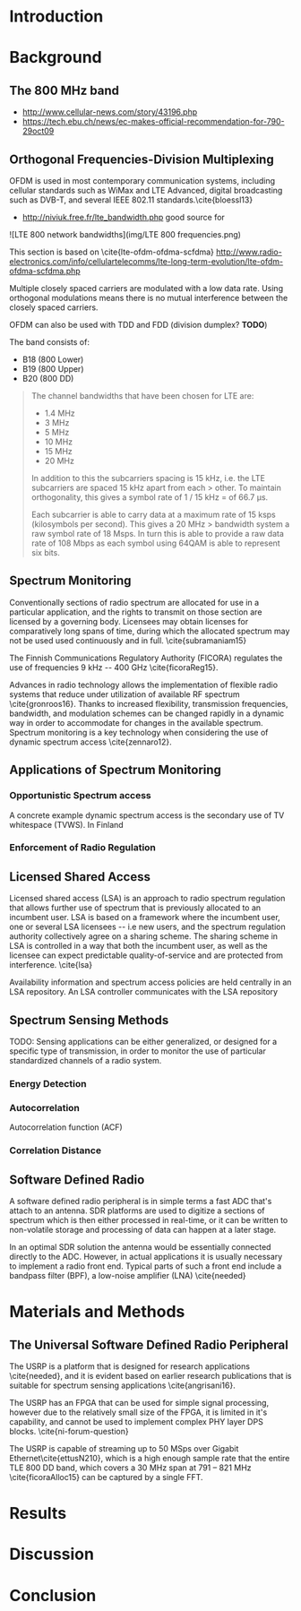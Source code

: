 





# Introduction



# Background


## The 800 MHz band


- http://www.cellular-news.com/story/43196.php
- https://tech.ebu.ch/news/ec-makes-official-recommendation-for-790-29oct09

## Orthogonal Frequencies-Division Multiplexing

OFDM is used in most contemporary communication systems, including cellular standards such as WiMax and LTE Advanced, digital broadcasting such as DVB-T, and several IEEE 802.11 standards.\cite{bloessl13}


- http://niviuk.free.fr/lte_bandwidth.php good source for

![LTE 800 network bandwidths](img/LTE 800 frequencies.png)

This section is based on \cite{lte-ofdm-ofdma-scfdma}
http://www.radio-electronics.com/info/cellulartelecomms/lte-long-term-evolution/lte-ofdm-ofdma-scfdma.php

Multiple closely spaced carriers are modulated with a low data rate. Using orthogonal modulations means there is no mutual interference between the closely spaced carriers.

OFDM can also be used with TDD and FDD (division dumplex? **TODO**)

The band consists of:

- B18  (800 Lower)
- B19  (800 Upper)
- B20  (800 DD)


> The channel bandwidths that have been chosen for LTE are:
>
> - 1.4 MHz
> - 3 MHz
> - 5 MHz
> - 10 MHz
> - 15 MHz
> - 20 MHz
>
> In addition to this the subcarriers spacing is 15 kHz, i.e. the LTE subcarriers are spaced 15 kHz apart from each > other. To maintain orthogonality, this gives a symbol rate of 1 / 15 kHz = of 66.7 µs.
>
> Each subcarrier is able to carry data at a maximum rate of 15 ksps (kilosymbols per second). This gives a 20 MHz > bandwidth system a raw symbol rate of 18 Msps. In turn this is able to provide a raw data rate of 108 Mbps as each symbol using 64QAM is able to represent six bits.
>




## Spectrum Monitoring

Conventionally sections of radio spectrum are allocated for use in a
particular application, and the rights to transmit on those section
are licensed by a governing body. Licensees may obtain licenses for
comparatively long spans of time, during which the allocated spectrum
may not be used used continuously and in full. \cite{subramaniam15}

The Finnish Communications Regulatory Authority (FICORA) regulates the
use of frequencies 9 kHz -- 400 GHz \cite{ficoraReg15}.

Advances in radio technology allows the implementation of flexible
radio systems that reduce under utilization of available RF spectrum
\cite{gronroos16}.  Thanks to increased flexibility, transmission
frequencies, bandwidth, and modulation schemes can be changed rapidly
in a dynamic way in order to accommodate for changes in the available
spectrum.  Spectrum monitoring is a key technology when considering the
use of dynamic spectrum access \cite{zennaro12}.


<!--  read hoyhtya16 and wirte something in this section-->

## Applications of Spectrum Monitoring


### Opportunistic Spectrum access

A concrete example dynamic spectrum access is the secondary use of TV
whitespace (TVWS). In Finland

### Enforcement of Radio Regulation

## Licensed Shared Access

Licensed shared access (LSA) is an approach to radio spectrum regulation
that allows further use of spectrum that is previously allocated to
an incumbent user.  LSA is based on a framework where the incumbent
user, one or several LSA licensees -- i.e new users, and the spectrum
regulation authority collectively agree on a sharing scheme. The sharing
scheme in LSA is controlled in a way that both the incumbent user, as
well as the licensee can expect predictable quality-of-service and are
protected from interference. \cite{lsa}

Availability information and spectrum access policies are held centrally
in an LSA repository. An LSA controller communicates with the LSA repository


## Spectrum Sensing Methods

TODO: Sensing applications can be either generalized, or designed for a
specific type of transmission, in order to monitor the use of particular
standardized channels of a radio system.

### Energy Detection

<!--  subramanima15 has many references to sensing studies --> <!-- "using
the energy detection method with fixed-threshold [9]" \cite{subramaniam15}
-->

Energy detection is commonly used in research applications to determine
the utilization of radio frequencies \cite{subramaniam15}.  In a
simplistic application energy detection can be done by digitizing a span
of spectrum using a software defined radio, or a purpose-built spectrum
analyzer.  A binary decision about whether a particular frequency is in
use is made by comparing the received RF energy on that frequency to a
fixed threshold value. \cite {subramaniam15}

Energy detection using a fixed threshold is problematic.  Threshold values
that are set manually are error prone, and may need re-adjustment
depending on the environment in which measurements are done.
A threshold that is set too high will cause false negatives, when a
signal that is present is note strong enough to pass the threshold.
Similarly, if the threshold value is too low, false positives may be
triggered by noise, whether man-made or otherwise, that exceeds the
threshold. \cite{subramaniam15}

<!--  see subramaniam15 reference [12] for more -->

### Autocorrelation

Autocorrelation function (ACF)


<!--  see subramaniam15 reference [13] for more -->

### Correlation Distance

## Software Defined Radio


A software defined radio peripheral is in simple terms a fast ADC that's
attach to an antenna. SDR platforms are used to digitize a sections
of spectrum which is then either processed in real-time, or it can be
written to non-volatile storage and processing of data can happen at a
later stage.

In an optimal SDR solution the antenna would be essentially connected
directly to the ADC. However, in actual applications it is usually
necessary to implement a radio front end. Typical parts of such a
front end include a bandpass filter (BPF), a low-noise amplifier (LNA)
\cite{needed}



# Materials and Methods

## The Universal Software Defined Radio Peripheral

The USRP is a platform that is designed for research applications
\cite{needed}, and it is evident based on earlier research publications
that is suitable for spectrum sensing applications \cite{angrisani16}.

The USRP has an FPGA that can be used for simple signal processing,
however due to the relatively small size of the FPGA, it is limited in
it's capability, and cannot be used to implement complex PHY layer DPS
blocks. \cite{ni-forum-question}

The USRP is capable of streaming up to 50 MSps over Gigabit Ethernet\cite{ettusN210}, which is a high enough sample rate that the entire TLE 800 DD band, which covers a 30 MHz span at 791 – 821 MHz \cite{ficoraAlloc15} can be captured by a single FFT.

# Results

# Discussion

# Conclusion
